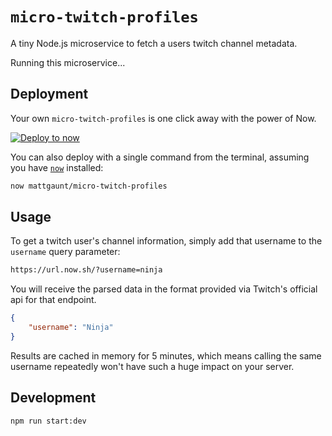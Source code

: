 # `micro-twitch-profiles`

A tiny Node.js microservice to fetch a users twitch channel metadata.

Running this microservice...

## Deployment

Your own `micro-twitch-profiles` is one click away with the power of Now.

[![Deploy to now](https://deploy.now.sh/static/button.svg)](https://deploy.now.sh/?repo=https://github.com/withspectrum/micro-open-graph)

You can also deploy with a single command from the terminal, assuming you have [`now`](https://now.sh) installed:

```sh
now mattgaunt/micro-twitch-profiles
```

## Usage

To get a twitch user's channel information, simply add that username to the `username` query parameter:

```sh
https://url.now.sh/?username=ninja
```

You will receive the parsed data in the format provided via Twitch's official api for that endpoint.

```JSON
{
    "username": "Ninja"
}
```

Results are cached in memory for 5 minutes, which means calling the same username repeatedly won't have such a huge impact on your server.

## Development

```sh
npm run start:dev
```